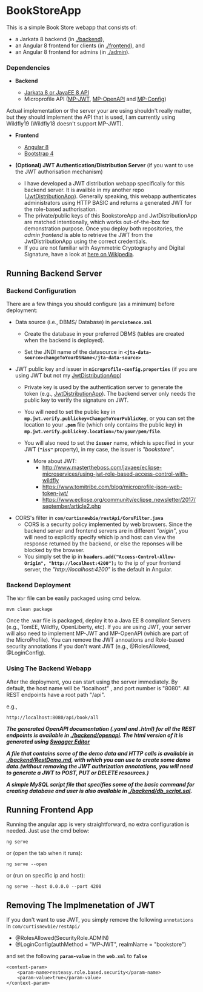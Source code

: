 # BookStoreApp

This is a simple Book Store webapp that consists of:

- a Jarkata 8 backend (in <a href="https://github.com/CurtisNewbie/BookStoreApp/tree/master/backend">./backend</a>),
- an Angular 8 frontend for clients (in <a href="https://github.com/CurtisNewbie/BookStoreApp/tree/master/frontend/frontend">./frontend</a>), and
- an Angular 8 frontend for admins (in <a href="https://github.com/CurtisNewbie/BookStoreApp/tree/master/admin/admin">./admin</a>).

### Dependencies

- **Backend**

  - <a href="https://jakarta.ee/release/">Jarkata 8 or JavaEE 8 API</a>
  - Microprofile API (<a href="https://github.com/eclipse/microprofile-jwt-auth">MP-JWT</a>, <a href="https://github.com/eclipse/microprofile-open-api">MP-OpenAPI</a> and <a href="https://github.com/eclipse/microprofile-config">MP-Config</a>)

Actual implementation or the server your are using shouldn't really matter, but they should implement the API that is used, I am currently using Wildfly19 (Wildfly18 doesn't support MP-JWT).

- **Frontend**

  - <a href="https://angular.io/">Angular 8</a>
  - <a href="https://getbootstrap.com/docs/4.0/getting-started/introduction/">Bootstrap 4</a>

- **(Optional) JWT Authentication/Distribution Server** (if you want to use the JWT authorisation mechanism)

  - I have developed a JWT distribution webapp specifically for this backend server. It is availble in my another repo (<a href="https://github.com/CurtisNewbie/JwtDistributionApp">JwtDistributionApp</a>). Generally speaking, this webapp authenticates administrators using HTTP BASIC and returns a generated JWT for the role-based authorisation.
  - The private/public keys of this BookstoreApp and JwtDistributionApp are matched intentionally, which works out-of-the-box for demonstration purpose. Once you deploy both repositories, the _admin frontend_ is able to retrieve the JWT from the JwtDistributionApp using the correct credentials.
  - If you are not familiar with Asymmetric Cryptography and Digital Signature, have a look at <a href="https://en.wikipedia.org/wiki/Public-key_cryptography">here on Wikipedia</a>.

## Running Backend Server

### Backend Configuration

There are a few things you should configure (as a minimum) before deployment:

- Data source (i.e., DBMS/ Database) in **`persistence.xml`**

  - Create the database in your preferred DBMS (tables are created when the backend is deployed).

  - Set the JNDI name of the datasource in **`<jta-data-source>changeToYourDSName</jta-data-source>`**

- JWT public key and issuer in **`microprofile-config.properties`** (if you are using JWT but not my <a href="https://github.com/CurtisNewbie/JwtDistributionApp">JwtDistributionApp</a>)

  - Private key is used by the authentication server to generate the token (e.g., <a href="https://github.com/CurtisNewbie/JwtDistributionApp">JwtDistributionApp</a>). The backend server only needs the public key to verify the signature on JWT.
  - You will need to set the public key in **`mp.jwt.verify.publickey=ChangeToYourPublicKey`**, or you can set the location to your **`.pem`** file (which only contains the public key) in **`mp.jwt.verify.publickey.location=/to/your/pem/file`**.
  - You will also need to set the **`issuer`** name, which is specified in your JWT (**`"iss"`** property), in my case, the issuer is _"bookstore"_.

    - More about JWT:
      - http://www.mastertheboss.com/javaee/eclipse-microservices/using-jwt-role-based-access-control-with-wildfly
      - https://www.tomitribe.com/blog/microprofile-json-web-token-jwt/
      - https://www.eclipse.org/community/eclipse_newsletter/2017/september/article2.php

* CORS's filter in **`com/curtisnewbie/restApi/CorsFilter.java`**
  - CORS is a security policy implemented by web browsers. Since the backend server and frontend servers are in different _"origin"_, you will need to explicitly specify which ip and host can view the response returned by the backend, or else the reponses will be blocked by the browser.
  - You simply set the ip in **`headers.add("Access-Control-Allow-Origin", "http://localhost:4200");`** to the ip of your frontend server, the _"http://localhost:4200"_ is the default in Angular.

### Backend Deployment

The `War` file can be easily packaged using cmd below.

    mvn clean package

Once the .war file is packaged, deploy it to a Java EE 8 compliant Servers (e.g., TomEE, Wildfly, OpenLiberty, etc). If you are using JWT, your server will also need to implement MP-JWT and MP-OpenAPI (which are part of the MicroProfile). You can remove the JWT annoations and Role-based security annotations if you don't want JWT (e.g., @RolesAllowed, @LoginConfig).

### Using The Backend Webapp

After the deployment, you can start using the server immediately. By default, the host name will be "localhost" , and port number is "8080". All REST endpoints have a root path "/api".

e.g.,

    http://localhost:8080/api/book/all

**_The generated OpenAPI documentation (.yaml and .html) for all the REST endpoints is available in <a href="https://github.com/CurtisNewbie/BookStoreApp/tree/master/backend/openapi">./backend/openapi</a>. The html version of it is generated using <a href="https://swagger.io/">Swagger Editor</a>_**

**_A file that contains some of the demo data and HTTP calls is available in <a href="https://github.com/CurtisNewbie/BookStoreApp/blob/master/backend/RestDemo.md">./backend/RestDemo.md</a>, with which you can use to create some demo data.(without removing the JWT authrization annotations, you will need to generate a JWT to POST, PUT or DELETE resources.)_**

**_A simple MySQL script file that specifies some of the basic command for creating database and user is also available in <a href="https://github.com/CurtisNewbie/BookStoreApp/blob/master/backend/db_script.sql">./backend/db_script.sql</a>._**

## Running Frontend App

Running the angular app is very straightforward, no extra configuration is needed. Just use the cmd below:

    ng serve

or (open the tab when it runs):

    ng serve --open

or (run on specific ip and host):

    ng serve --host 0.0.0.0 --port 4200

## Removing The Implmenetation of JWT

If you don't want to use JWT, you simply remove the following `annotations` in `com/curtisnewbie/restApi/`

- @RolesAllowed(SecurityRole.ADMIN)
- @LoginConfig(authMethod = "MP-JWT", realmName = "bookstore")

and set the following **`param-value`** in the **`web.xml`** to **`false`**

    <context-param>
        <param-name>resteasy.role.based.security</param-name>
        <param-value>true</param-value>
    </context-param>
